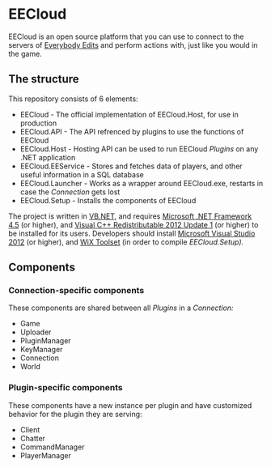 # EECloud
EECloud is an open source platform that you can use to connect to the servers of [Everybody Edits][] and perform actions with, just like you would in the game.

[Everybody Edits]: http://everybodyedits.com/

## The structure
This repository consists of 6 elements:

  * EECloud           - The official implementation of EECloud.Host, for use in production
  * EECloud.API       - The API refrenced by plugins to use the functions of EECloud
  * EECloud.Host      - Hosting API can be used to run EECloud _Plugins_ on any .NET application
  * EECloud.EEService - Stores and fetches data of players, and other useful information in a SQL database
  * EECloud.Launcher  - Works as a wrapper around EECloud.exe, restarts in case the _Connection_ gets lost
  * EECloud.Setup     - Installs the components of EECloud

The project is written in [VB.NET][], and requires [Microsoft .NET Framework 4.5][] (or higher), and [Visual C++ Redistributable 2012 Update 1][] (or higher) to be installed for its users. Developers should install [Microsoft Visual Studio 2012][] (or higher), and [WiX Toolset][] (in order to compile _EECloud.Setup)._

[VB.NET]: http://wikipedia.org/wiki/Visual_Basic_.NET
[Microsoft .NET Framework 4.5]: http://www.microsoft.com/download/details.aspx?id=30653
[Visual C++ Redistributable 2012 Update 1]: http://www.microsoft.com/download/details.aspx?id=30679
[Microsoft Visual Studio 2012]: http://www.microsoft.com/visualstudio/
[WiX Toolset]: http://wixtoolset.org/

## Components
### Connection-specific components
These components are shared between all _Plugins_ in a _Connection:_

  * Game
  * Uploader
  * PluginManager
  * KeyManager
  * Connection
  * World

### Plugin-specific components
These components have a new instance per plugin and have customized behavior for the plugin they are serving:

  * Client
  * Chatter
  * CommandManager
  * PlayerManager
